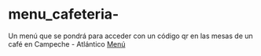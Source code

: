 # menu_cafeteria-
Un menú que se pondrá para acceder con un código qr en las mesas de un café en Campeche - Atlántico
[Menú](https://wwdfycy9wnjzctt25vbj8d.streamlit.app/)
